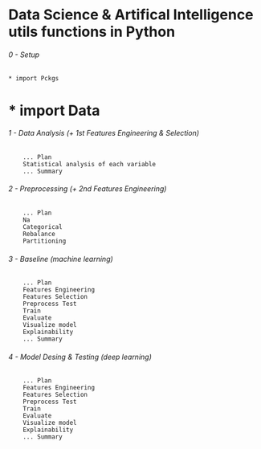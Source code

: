 # Data Science & Artifical Intelligence utils functions in Python

###### 0 - Setup
    * import Pckgs
#    * import Data

###### 1 - Data Analysis (+ 1st Features Engineering & Selection)
		... Plan
		Statistical analysis of each variable
		... Summary

###### 2 - Preprocessing (+ 2nd Features Engineering)
		... Plan
		Na
		Categorical
		Rebalance
		Partitioning

###### 3 - Baseline (machine learning)
		... Plan
		Features Engineering
		Features Selection
		Preprocess Test
		Train
		Evaluate
		Visualize model
		Explainability
		... Summary
		
###### 4 - Model Desing & Testing (deep learning)
		... Plan
		Features Engineering
		Features Selection
		Preprocess Test
		Train
		Evaluate
		Visualize model
		Explainability
		... Summary
